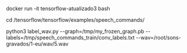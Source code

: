 docker run -it tensorflow-atualizado3 bash

cd /tensorflow/tensorflow/examples/speech_commands/

python3 label_wav.py --graph=/tmp/my_frozen_graph.pb --labels=/tmp/speech_commands_train/conv_labels.txt --wav=/root/sons-gravados/1-eu/wav/5.wav

